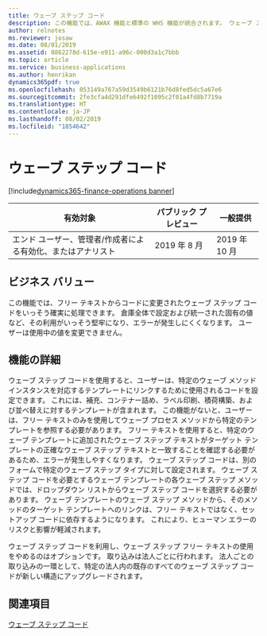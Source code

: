 ```yaml
---
title: ウェーブ ステップ コード
description: この機能では、AWAX 機能と標準の WHS 機能が統合されます。 ウェーブ ステップ コードを使用すると、ユーザーは、特定のウェーブ メソッド インスタンスを対応するテンプレートにリンクするために使用されるコードを設定できます。
author: relnotes
ms.reviewer: josaw
ms.date: 08/01/2019
ms.assetid: 8862278d-615e-e911-a96c-000d3a1c7bbb
ms.topic: article
ms.service: business-applications
ms.author: henrikan
dynamics365pdf: true
ms.openlocfilehash: 053149a767a59d3549b6121b76d8fed5dc5a67e6
ms.sourcegitcommit: 2fe3cfa4d291dfe6492f1095c2f01a4fd8b7719a
ms.translationtype: HT
ms.contentlocale: ja-JP
ms.lasthandoff: 08/02/2019
ms.locfileid: "1854642"
---
```

# <a name="wave-step-code"></a>ウェーブ ステップ コード
[!include[dynamics365-finance-operations banner](../includes/dynamics365-finance-operations.md)]

| 有効対象    |  パブリック プレビュー | 一般提供 | 
| ---------- | ---------- |---------- |
|エンド ユーザー、管理者/作成者による有効化、またはアナリスト|2019 年 8 月| 2019 年 10 月|


## <a name="business-value"></a>ビジネス バリュー
<!-- bv start -->
この機能では、フリー テキストからコードに変更されたウェーブ ステップ コードをいっそう確実に処理できます。 倉庫全体で設定および統一された固有の値など、その利用がいっそう堅牢になり、エラーが発生しにくくなります。 ユーザーは使用中の値を変更できません。
<!-- bv end -->



## <a name="feature-details"></a>機能の詳細
<!--feature detail start -->
ウェーブ ステップ コードを使用すると、ユーザーは、特定のウェーブ メソッド インスタンスを対応するテンプレートにリンクするために使用されるコードを設定できます。 これには、補充、コンテナー詰め、ラベル印刷、積荷構築、および並べ替えに対するテンプレートが含まれます。 この機能がないと、ユーザーは、フリー テキストのみを使用してウェーブ プロセス メソッドから特定のテンプレートを参照する必要があります。 フリー テキストを使用すると、特定のウェーブ テンプレートに追加されたウェーブ ステップ テキストがターゲット テンプレートの正確なウェーブ ステップ テキストと一致することを確認する必要があるため、エラーが発生しやすくなります。 ウェーブ ステップ コードは、別のフォームで特定のウェーブ ステップ タイプに対して設定されます。 ウェーブ ステップ コードを必要とするウェーブ テンプレートの各ウェーブ ステップ メソッドでは、ドロップダウン リストからウェーブ ステップ コードを選択する必要があります。 ウェーブ テンプレートのウェーブ ステップ メソッドから、そのメソッドのターゲット テンプレートへのリンクは、フリー テキストではなく、セットアップ コードに依存するようになります。 これにより、ヒューマン エラーのリスクと影響が軽減されます。 
 
ウェーブ ステップ コードを利用し、ウェーブ ステップ フリー テキストの使用をやめるのはオプションです。 取り込みは法人ごとに行われます。 法人ごとの取り込みの一環として、特定の法人内の既存のすべてのウェーブ ステップ コードが新しい構造にアップグレードされます。
<!--feature detail end -->












## <a name="see-also"></a>関連項目

[ウェーブ ステップ コード](https://docs.microsoft.com/dynamics365-release-plan/2019wave2/dynamics365-finance-operations/wave-step-code)
